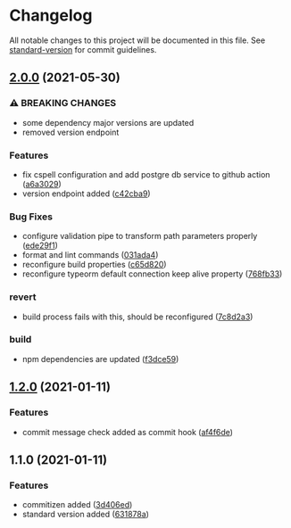 # Changelog

All notable changes to this project will be documented in this file. See [standard-version](https://github.com/conventional-changelog/standard-version) for commit guidelines.

## [2.0.0](https://github.com/adrian-mezei/angular-nest-template/compare/v1.2.0...v2.0.0) (2021-05-30)


### ⚠ BREAKING CHANGES

* some dependency major versions are updated
* removed version endpoint

### Features

* fix cspell configuration and add postgre db service to github action ([a6a3029](https://github.com/adrian-mezei/angular-nest-template/commit/a6a3029b19d23e7f90af953852dcc4496016537d))
* version endpoint added ([c42cba9](https://github.com/adrian-mezei/angular-nest-template/commit/c42cba9ae1db9cd7de423a13c5e99768471ba849))


### Bug Fixes

* configure validation pipe to transform path parameters properly ([ede29f1](https://github.com/adrian-mezei/angular-nest-template/commit/ede29f110dffdea3e52389bbdf0d204f17d8672c))
* format and lint commands ([031ada4](https://github.com/adrian-mezei/angular-nest-template/commit/031ada4a39df91258c1ebcc961747482581b8d81))
* reconfigure build properties ([c65d820](https://github.com/adrian-mezei/angular-nest-template/commit/c65d820fde415d6a45b470e1e98961abdc46ce90))
* reconfigure typeorm default connection keep alive property ([768fb33](https://github.com/adrian-mezei/angular-nest-template/commit/768fb33852a5f452313702d10b148210944f8e67))


### revert

* build process fails with this, should be reconfigured ([7c8d2a3](https://github.com/adrian-mezei/angular-nest-template/commit/7c8d2a3cea481cadb17aa1c513fad490c1e6fe36))


### build

* npm dependencies are updated ([f3dce59](https://github.com/adrian-mezei/angular-nest-template/commit/f3dce59968c1ea262c2f41edb6c7288d5c05a9bf))

## [1.2.0](https://gitlab.com/adrian-mezei-smart-home/angular-nest-template/compare/v1.1.0...v1.2.0) (2021-01-11)


### Features

* commit message check added as commit hook ([af4f6de](https://gitlab.com/adrian-mezei-smart-home/angular-nest-template/commit/af4f6ded12aaef872ce0dcac4b42cd341e670e05))

## 1.1.0 (2021-01-11)


### Features

* commitizen added ([3d406ed](https://gitlab.com/adrian-mezei-smart-home/angular-nest-template/commit/3d406ed949929eb71e2f454fd259943637d5e661))
* standard version added ([631878a](https://gitlab.com/adrian-mezei-smart-home/angular-nest-template/commit/631878a5b9f6ade96081797cd9f23557a6712ba8))
